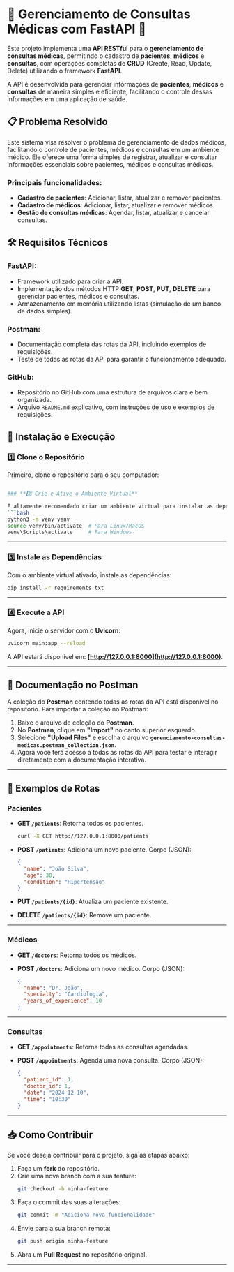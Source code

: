 # 🏥 **Gerenciamento de Consultas Médicas com FastAPI** 🏥

Este projeto implementa uma **API RESTful** para o **gerenciamento de consultas médicas**, permitindo o cadastro de **pacientes**, **médicos** e **consultas**, com operações completas de **CRUD** (Create, Read, Update, Delete) utilizando o framework **FastAPI**.

A API é desenvolvida para gerenciar informações de **pacientes**, **médicos** e **consultas** de maneira simples e eficiente, facilitando o controle dessas informações em uma aplicação de saúde.

## 📋 **Problema Resolvido**
Este sistema visa resolver o problema de gerenciamento de dados médicos, facilitando o controle de pacientes, médicos e consultas em um ambiente médico. Ele oferece uma forma simples de registrar, atualizar e consultar informações essenciais sobre pacientes, médicos e consultas médicas.

### **Principais funcionalidades:**
- **Cadastro de pacientes**: Adicionar, listar, atualizar e remover pacientes.
- **Cadastro de médicos**: Adicionar, listar, atualizar e remover médicos.
- **Gestão de consultas médicas**: Agendar, listar, atualizar e cancelar consultas.

## 🛠 **Requisitos Técnicos**

### **FastAPI**:
- Framework utilizado para criar a API.
- Implementação dos métodos HTTP **GET**, **POST**, **PUT**, **DELETE** para gerenciar pacientes, médicos e consultas.
- Armazenamento em memória utilizando listas (simulação de um banco de dados simples).

### **Postman**:
- Documentação completa das rotas da API, incluindo exemplos de requisições.
- Teste de todas as rotas da API para garantir o funcionamento adequado.

### **GitHub**:
- Repositório no GitHub com uma estrutura de arquivos clara e bem organizada.
- Arquivo `README.md` explicativo, com instruções de uso e exemplos de requisições.

## 🚀 **Instalação e Execução**

### 1️⃣ **Clone o Repositório**
Primeiro, clone o repositório para o seu computador:
```bash

### **2️⃣ Crie e Ative o Ambiente Virtual**

É altamente recomendado criar um ambiente virtual para instalar as dependências:
```bash
python3 -m venv venv
source venv/bin/activate  # Para Linux/MacOS
venv\Scripts\activate     # Para Windows
```

---

### **3️⃣ Instale as Dependências**

Com o ambiente virtual ativado, instale as dependências:
```bash
pip install -r requirements.txt
```

---

### **4️⃣ Execute a API**

Agora, inicie o servidor com o **Uvicorn**:
```bash
uvicorn main:app --reload
```

A API estará disponível em: **[http://127.0.0.1:8000](http://127.0.0.1:8000)**.

---

## 📑 **Documentação no Postman**

A coleção do **Postman** contendo todas as rotas da API está disponível no repositório. Para importar a coleção no Postman:

1. Baixe o arquivo de coleção do **Postman**.
2. No **Postman**, clique em **"Import"** no canto superior esquerdo.
3. Selecione **"Upload Files"** e escolha o arquivo **`gerenciamento-consultas-medicas.postman_collection.json`**.
4. Agora você terá acesso a todas as rotas da API para testar e interagir diretamente com a documentação interativa.

---

## 🔨 **Exemplos de Rotas**

### **Pacientes**
- **GET `/patients`**: Retorna todos os pacientes.
  ```bash
  curl -X GET http://127.0.0.1:8000/patients
  ```

- **POST `/patients`**: Adiciona um novo paciente.
  Corpo (JSON):
  ```json
  {
    "name": "João Silva",
    "age": 30,
    "condition": "Hipertensão"
  }
  ```

- **PUT `/patients/{id}`**: Atualiza um paciente existente.

- **DELETE `/patients/{id}`**: Remove um paciente.

---

### **Médicos**
- **GET `/doctors`**: Retorna todos os médicos.

- **POST `/doctors`**: Adiciona um novo médico.
  Corpo (JSON):
  ```json
  {
    "name": "Dr. João",
    "specialty": "Cardiologia",
    "years_of_experience": 10
  }
  ```

---

### **Consultas**
- **GET `/appointments`**: Retorna todas as consultas agendadas.

- **POST `/appointments`**: Agenda uma nova consulta.
  Corpo (JSON):
  ```json
  {
    "patient_id": 1,
    "doctor_id": 1,
    "date": "2024-12-10",
    "time": "10:30"
  }
  ```

---

## 📥 **Como Contribuir**

Se você deseja contribuir para o projeto, siga as etapas abaixo:

1. Faça um **fork** do repositório.
2. Crie uma nova branch com a sua feature:
   ```bash
   git checkout -b minha-feature
   ```
3. Faça o commit das suas alterações:
   ```bash
   git commit -m "Adiciona nova funcionalidade"
   ```
4. Envie para a sua branch remota:
   ```bash
   git push origin minha-feature
   ```
5. Abra um **Pull Request** no repositório original.

---
